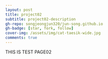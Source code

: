 ```yaml
---
layout: post
title: project02
subtitle: project02-description
gh-repo: songjeongjun320/jun-song.github.io
gh-badge: [star, fork, follow]
cover-img: /assets/img/cat-taesik-wide.jpg
comments: true
---
```


THIS IS TEST PAGE02
